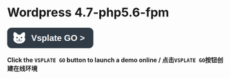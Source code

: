 # Wordpress 4.7-php5.6-fpm

<a href="https://www.vsplate.com/?docker-compose=https://github.com/vsplate/dcenvs/wordpress/4.7-php5.6-fpm"><img alt="VSPLATE GO" src="https://raw.githubusercontent.com/vsplate/images/master/vsgo_btn.png" width="200px"></a>

**Click the `VSPLATE GO` button to launch a demo online / 点击`VSPLATE GO`按钮创建在线环境**